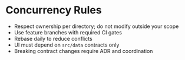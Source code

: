 # Concurrency Rules

- Respect ownership per directory; do not modify outside your scope
- Use feature branches with required CI gates
- Rebase daily to reduce conflicts
- UI must depend on `src/data` contracts only
- Breaking contract changes require ADR and coordination
